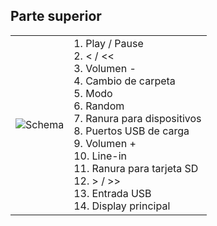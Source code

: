## Parte superior
| | |
|:-------|:-------|
|![Schema](http://static.energysistem.com/images/manuals/42261/54995db9d7ced.jpg)| 1. Play / Pause <br>2. < / << <br>3. Volumen -<br>4. Cambio de carpeta<br>5. Modo<br>6. Random<br>7. Ranura para dispositivos<br>8. Puertos USB de carga<br>9. Volumen +<br>10. Line-in<br>11. Ranura para tarjeta SD<br>12. \> / >><br>13. Entrada USB<br>14. Display principal |


